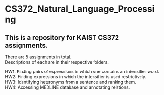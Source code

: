 # CS372_Natural_Language_Processing

## This is a repository for KAIST CS372 assignments.
There are 5 assignments in total.  
Descriptions of each are in their respective folders.

HW1: Finding pairs of expressions in which one contains an intensifier word.  
HW2: Finding expressions in which the intensifier is used restrictively.  
HW3: Identifying heteronyms from a sentence and ranking them.  
HW4: Accessing MEDLINE database and annotating relations.  
